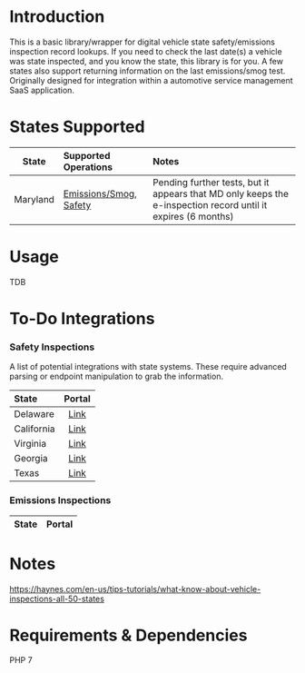 # Introduction
This is a basic library/wrapper for digital vehicle state safety/emissions inspection record lookups. If you need to check the last date(s) a vehicle was state inspected, and you know the state, this library is for you. A few states also support returning information on the last emissions/smog test. Originally designed for integration within a automotive service management SaaS application.

# States Supported
|State|Supported Operations|Notes|
|:-:|:-|:-|
|Maryland|[Emissions/Smog](http://mva.mdveip.com/), [Safety](https://egov.maryland.gov/msp/vsi/api/Lookup/Inspections?vehicleVin=)|Pending further tests, but it appears that MD only keeps the e-inspection record until it expires (6 months)|

# Usage
TDB

# To-Do Integrations
### Safety Inspections
A list of potential integrations with state systems. These require advanced parsing or endpoint manipulation to grab the information.

|State|Portal|
|:-|:-:|
|Delaware|[Link](https://dealers.dmv.de.gov/Dealer/VehicleInspection/citizeninspection)|
|California|[Link](https://www.bar.ca.gov/services/Vehicle/PubTstQry.aspx)|
|Virginia|[Link](https://www.virginiavip.org/PublicSite/Pages/VehicleLookup.aspx)|
|Georgia|[Link](https://www.cleanairforce.com/motorists/vir-reprints)|
|Texas|[Link](https://mytxcar.org/txcar_net/SearchVehicleTestHistory.aspx)|

### Emissions Inspections
|State|Portal|
|:-|:-:|

# Notes
https://haynes.com/en-us/tips-tutorials/what-know-about-vehicle-inspections-all-50-states


# Requirements & Dependencies
PHP 7
